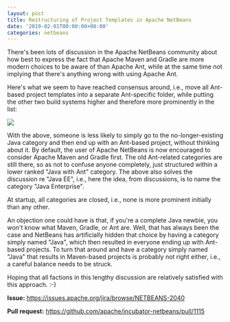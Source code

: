 ```yaml
---
layout: post
title: Restructuring of Project Templates in Apache NetBeans
date: '2019-02-01T00:00:00+00:00'
categories: netbeans
---
```

There's been lots of discussion in the Apache NetBeans community about how best to express the fact that Apache Maven and Gradle are more modern choices to be aware of than Apache Ant, while at the same time not implying that there's anything wrong with using Apache Ant. 

<p>Here's what we seem to have reached consensus around, i.e., move all Ant-based project templates into a separate Ant-specific folder, while putting the other two build systems higher and therefore more prominently in the list:</p>

<p><img src="https://app.compendium.com/api/post_attachments/c4916809-a917-4117-91ec-45a31d0ad7f4/view"/>

<p>With the above, someone is less likely to simply go to the no-longer-existing Java category and then end up with an Ant-based project, without thinking about it. By default, the user of Apache NetBeans is now encouraged to consider Apache Maven and Gradle first. The old Ant-related categories are still there, so as not to confuse anyone completely, just structured within a lower ranked "Java with Ant" category. The above also solves the discussion re "Java EE", i.e., here the idea, from discussions, is to name the category "Java Enterprise".</p>

<p>At startup, all categories are closed, i.e., none is more prominent initially than any other.</p>

<p>An objection one could have is that, if you're a complete Java newbie, you won't know what Maven, Gradle, or Ant are. Well, that has always been the case and NetBeans has artificially hidden that choice by having a category simply named "Java", which then resulted in everyone ending up with Ant-based projects. To turn that around and have a category simply named "Java" that results in Maven-based projects is probably not right either, i.e., a careful balance needs to be struck.</p>

<p>Hoping that all factions in this lengthy discussion are relatively satisfied with this approach. :-)</p>

<p><b>Issue:</b> <a href="https://issues.apache.org/jira/browse/NETBEANS-2040">https://issues.apache.org/jira/browse/NETBEANS-2040</a></p>
<p><b>Pull request:</b> <a href="https://github.com/apache/incubator-netbeans/pull/1115">https://github.com/apache/incubator-netbeans/pull/1115</a></p>
